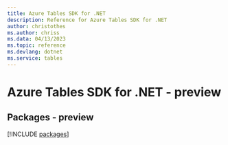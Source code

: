 ```yaml
---
title: Azure Tables SDK for .NET
description: Reference for Azure Tables SDK for .NET
author: christothes
ms.author: chriss
ms.data: 04/13/2023
ms.topic: reference
ms.devlang: dotnet
ms.service: tables
---
```

# Azure Tables SDK for .NET - preview
## Packages - preview
[!INCLUDE [packages](tables-index.md)]